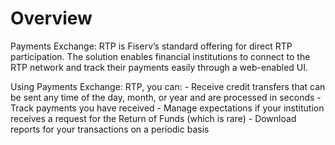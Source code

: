 # Overview

Payments Exchange: RTP is Fiserv’s standard offering for direct RTP participation. The solution enables financial institutions to connect to the RTP network and track their payments easily through a web-enabled UI.

Using Payments Exchange: RTP, you can:
	- Receive credit transfers that can be sent any time of the day, month, or year and are processed in seconds
	- Track payments you have received
	- Manage expectations if your institution receives a request for the Return of Funds (which is rare)
	- Download reports for your transactions on a periodic basis

